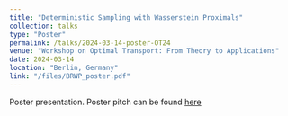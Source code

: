 ```yaml
---
title: "Deterministic Sampling with Wasserstein Proximals"
collection: talks
type: "Poster"
permalink: /talks/2024-03-14-poster-OT24
venue: "Workshop on Optimal Transport: From Theory to Applications"
date: 2024-03-14
location: "Berlin, Germany"
link: "/files/BRWP_poster.pdf"
---
```


Poster presentation. Poster pitch can be found [here](https://hyt35.github.io/files/BRWP_poster_pitch.pdf)
